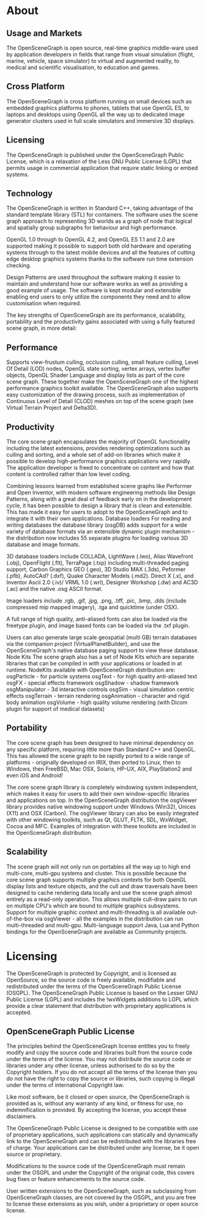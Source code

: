 # About

## Usage and Markets
The OpenSceneGraph is open source, real-time graphics middle-ware used by application developers in fields that range from visual simulation (flight, marine, vehicle, space simulator) to virtual and augmented reality, to medical and scientific visualisation, to education and games. 

## Cross Platform
The OpenSceneGraph is cross platform running on small devices such as embedded graphics platforms to phones, tablets that use OpenGL ES,  to laptops and desktops using OpenGL all the way up to dedicated image generator clusters used in full scale simulators and immersive 3D displays.

## Licensing
The OpenSceneGraph is published under the OpenSceneGraph Public License, which is a relaxation of the Less GNU Public License (LGPL) that permits usage in commercial application that require static linking or embed systems.

## Technology
The OpenSceneGraph is written in Standard C++, taking advantage of the standard template library (STL) for containers.  The software uses the scene graph approach to representing 3D worlds as a graph of node that logical and spatially group subgraphs for behaviour and high performance. 

OpenGL 1.0 through to OpenGL 4.2, and OpenGL ES 1.1 and 2.0 are supported making it possible to support both old hardware and operating systems through to the latest mobile devices and all the features of cutting edge desktop graphics systems thanks to the software run time extension checking.

Design Patterns are used throughout the software making it easier to maintain and understand how our software works as well as providing a good example of usage. The software is kept modular and extensible enabling end users to only utilize the components they need and to allow customisation when required.

The key strengths of OpenSceneGraph are its performance, scalability, portability and the productivity gains associated with using a fully featured scene graph, in more detail:

## Performance
Supports view-frustum culling, occlusion culling, small feature culling, Level Of Detail (LOD) nodes, OpenGL state sorting, vertex arrays, vertex buffer objects, OpenGL Shader Language and display lists as part of the core scene graph. These together make the OpenSceneGraph one of the highest performance graphics toolkit available. The OpenSceneGraph also supports easy customization of the drawing process, such as implementation of Continuous Level of Detail (CLOD) meshes on top of the scene graph (see Virtual Terrain Project and Delta3D).

## Productivity
The core scene graph encapsulates the majority of OpenGL functionality including the latest extensions, provides rendering optimizations such as culling and sorting, and a whole set of add-on libraries which make it possible to develop high-performance graphics applications very rapidly. The application developer is freed to concentrate on content and how that content is controlled rather than low level coding.

Combining lessons learned from established scene graphs like Performer and Open Inventor, with modern software engineering methods like Design Patterns, along with a great deal of feedback early on in the development cycle, it has been possible to design a library that is clean and extensible. This has made it easy for users to adopt to the OpenSceneGraph and to integrate it with their own applications.
Database loaders
For reading and writing databases the database library (osgDB) adds support for a wide variety of database formats via an extensible dynamic plugin mechanism - the distribution now includes 55 separate plugins for loading various 3D database and image formats.

3D database loaders include COLLADA, LightWave (.lwo), Alias Wavefront (.obj), OpenFlight (.flt), TerraPage (.txp) including multi-threaded paging support, Carbon Graphics GEO (.geo), 3D Studio MAX (.3ds), Peformer (.pfb), AutoCAd? (.dxf), Quake Character Models (.md2). Direct X (.x), and Inventor Ascii 2.0 (.iv)/ VRML 1.0 (.wrl), Designer Workshop (.dw) and AC3D (.ac) and the native .osg ASCII format.

Image loaders include .rgb, .gif, .jpg, .png, .tiff, .pic, .bmp, .dds (include compressed mip mapped imagery), .tga and quicktime (under OSX).

A full range of high quality, anti-aliased fonts can also be loaded via the freetype plugin, and image based fonts can be loaded via the .txf plugin.

Users can also generate large scale geospatial (multi GB) terrain databases via the companion project (VirtualPlanetBuilder), and use the OpenSceneGraph's native database paging support to view these database.
Node Kits
The scene graph also has a set of Node Kits which are separate libraries that can be compiled in with your applications or loaded in at runtime. NodeKits available with OpenSceneGraph distribution are:
  osgParticle - for particle systems
  osgText - for high quality anti-aliased text
  osgFX - special effects framework
  osgShadow - shadow framework
  osgManipulator - 3d interactive controls
  osgSim - visual simulation centric effects
  osgTerrain - terrain rendering
  osgAnimation - character and rigid body animation
  osgVolume - high quality volume rendering (with Dicom plugin for support of medical datasets)
  
## Portability
The core scene graph has been designed to have minimal dependency on any specific platform, requiring little more than Standard C++ and OpenGL. This has allowed the scene graph to be rapidly ported to a wide range of platforms - originally developed on IRIX, then ported to Linux, then to Windows, then FreeBSD, Mac OSX, Solaris, HP-UX, AIX, PlayStation2 and even iOS and Android!

The core scene graph library is completely windowing system independent, which makes it easy for users to add their own window-specific libraries and applications on top. In the OpenSceneGraph distribution the osgViewer library provides native windowing support under Windows (Win32), Unices (X11) and OSX (Carbon). The osgViewer library can also be easily integrated with other windowing toolkits, such as Qt, GLUT, FLTK, SDL, WxWidget, Cocoa and MFC. Examples of integration with these toolkits are included in the OpenSceneGraph distribution.

## Scalability
The scene graph will not only run on portables all the way up to high end multi-core, multi-gpu systems and cluster. This is possible because the core scene graph supports multiple graphics contexts for both OpenGL display lists and texture objects, and the cull and draw traversals have been designed to cache rendering data locally and use the scene graph almost entirely as a read-only operation. This allows multiple cull-draw pairs to run on multiple CPU's which are bound to multiple graphics subsystems. Support for multiple graphic context and multi-threading is all available out-of-the-box via osgViewer - all the examples in the distribution can run multi-threaded and multi-gpu.
Multi-language support
Java, Lua and Python bindings for the OpenSceneGraph are available as Community projects.

# Licensing

The OpenSceneGraph is protected by Copyright, and is licensed as OpenSource, so the source code is freely available, modifiable and redistributed under the terms of the OpenSceneGraph Public License (OSGPL). The OpenSceneGraph Public License is based on the Lesser GNU Public License (LGPL) and includes the !wxWidgets additions to LGPL which provide a clear statement that distribution with proprietary applications is accepted.

## OpenSceneGraph Public License

The principles behind the OpenSceneGraph license entitles you to freely modify and copy the source code and libraries built from the source code under the terms of the license. You may not distribute the source code or libraries under any other license, unless authorised to do so by the Copyright holders. If you do not accept all the terms of the license then you do not have the right to copy the source or libraries, such copying is illegal under the terms of international Copyright law.

Like most software, be it closed or open source, the OpenSceneGraph is provided as is, without any warranty of any kind, or fitness for use, no indemnification is provided. By accepting the license, you accept these disclaimers.

The OpenSceneGraph Public License is designed to be compatible with use of proprietary applications, such applications can statically and dynamically link to the OpenSceneGraph and can be redistributed with the libraries free of charge. Your applications can be distributed under any license, be it open source or proprietary.

Modifications to the source code of the OpenSceneGraph must remain under the OSGPL and under the Copyright of the original code, this covers bug fixes or feature enhancements to the source code.

User written extensions to the OpenSceneGraph, such as subclassing from OpenSceneGraph classes, are not covered by the OSGPL, and you are free to license these extensions as you wish, under a proprietary or open source license.



